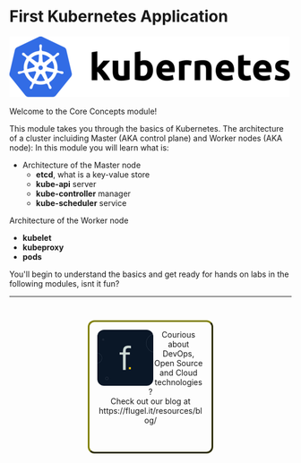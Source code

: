 # First Kubernetes Application #

![Kubernetes](./assets/kubernetes.png "Kubernetes")

Welcome to the Core Concepts module!

This module takes you through the basics of Kubernetes. The architecture of a cluster incluiding Master (AKA control plane) and Worker nodes (AKA node):
In this module you will learn what is:

- Architecture of the Master node
  - **etcd**, what is a key-value store
  - **kube-api** server
  - **kube-controller** manager
  - **kube-scheduler** service

Architecture of the Worker node
  - **kubelet**
  - **kubeproxy**
  - **pods**

You'll begin to understand the basics and get ready for hands on labs in the following modules, isnt it fun?

------
<p style="text-align: center; padding: 1em; margin: 3em; margin-left: 10em; margin-right: 10em; border-; 1px; border-color: olive;  border-radius: 12px; border-style:outset">
<img align="left" src="./assets/flugel-it.jpeg" width="100" style="border-radius: 12px">
Courious about DevOps, Open Source and Cloud technologies? <br> Check out our blog at <br>https://flugel.it/resources/blog/<br> 
<br><br>
</p>
